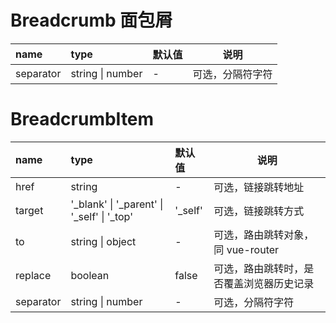 # Breadcrumb 面包屑

| name      | type             | 默认值 | 说明             |
| :-------- | :--------------- | :----- | ---------------- |
| separator | string \| number | -      | 可选，分隔符字符 |

# BreadcrumbItem

| name      | type                                           | 默认值   | 说明                                     |
| :-------- | :--------------------------------------------- | :------- | ---------------------------------------- |
| href      | string                                         | -        | 可选，链接跳转地址                       |
| target    | '\_blank' \| '\_parent' \| '\_self' \| '\_top' | '\_self' | 可选，链接跳转方式                       |
| to        | string \| object                               | -        | 可选，路由跳转对象，同 vue-router        |
| replace   | boolean                                        | false    | 可选，路由跳转时，是否覆盖浏览器历史记录 |
| separator | string \| number                               | -        | 可选，分隔符字符                         |
